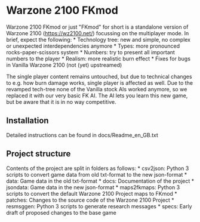 # Warzone 2100 FKmod

Warzone 2100 FKmod or just "FKmod" for short is a standalone version of Warzone 2100 (https://wz2100.net/) focussing on the multiplayer mode. In brief, expect the following:
	* Technology tree: new and simple, no complex or unexpected interdependencies anymore
	* Types: more pronounced rocks-paper-scissors system
	* Numbers: try to present all important numbers to the player
	* Realism: more realistic burn effect
	* Fixes for bugs in Vanilla Warzone 2100 (not (yet) upstreamed)

The single player content remains untouched, but due to technical changes to e.g. how burn damage works, single player is affected as well. Due to the revamped tech-tree none of the Vanilla stock AIs worked anymore, so we replaced it with our very basic FK AI. The AI lets you learn this new game, but be aware that it is in no way competitive.

## Installation

Detailed instructions can be found in docs/Readme_en_GB.txt

## Project structure

Contents of the project are split in folders as follows:
	* csv2json: Python 3 scripts to convert game data from old txt-format to the new json-format
	* data: Game data in the old txt-format
	* docs: Documentation of the project
	* jsondata: Game data in the new json-format
	* maps2fkmaps: Python 3 scripts to convert the default Warzone 2100 Project maps to FKmod
	* patches: Changes to the source code of the Warzone 2100 Project
	* resmsggen: Python 3 scripts to generate research messages
	* specs: Early draft of proposed changes to the base game
